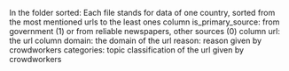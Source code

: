 In the folder sorted:
    Each file stands for data of one country, sorted from the most mentioned urls to the least ones
    column is_primary_source: from government (1) or from reliable newspapers, other sources (0)
    column url: the url
    column domain: the domain of the url
    reason: reason given by crowdworkers
    categories: topic classification of the url given by crowdworkers

    
